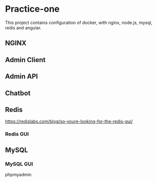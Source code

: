 # Practice-one

This project contains configuration of docker, with nginx, node.js, mysql, redis and angular.

## NGINX

## Admin Client

## Admin API

## Chatbot

## Redis

https://redislabs.com/blog/so-youre-looking-for-the-redis-gui/

### Redis GUI

## MySQL

### MySQL GUI

phpmyadmin
